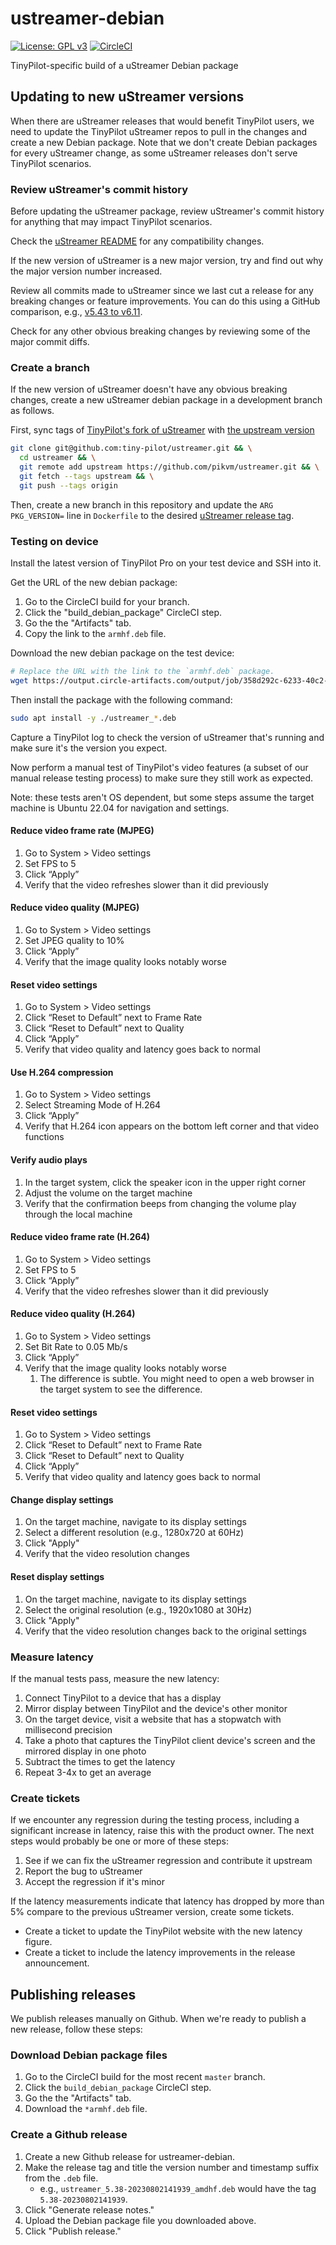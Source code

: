 # ustreamer-debian

[![License: GPL v3](https://img.shields.io/badge/License-GPLv3-blue.svg)](LICENSE)
[![CircleCI](https://dl.circleci.com/status-badge/img/gh/tiny-pilot/ustreamer-debian/tree/master.svg?style=svg)](https://app.circleci.com/pipelines/github/tiny-pilot/ustreamer-debian)

TinyPilot-specific build of a uStreamer Debian package

## Updating to new uStreamer versions

When there are uStreamer releases that would benefit TinyPilot users, we need to update the TinyPilot uStreamer repos to pull in the changes and create a new Debian package. Note that we don't create Debian packages for every uStreamer change, as some uStreamer releases don't serve TinyPilot scenarios.

### Review uStreamer's commit history

Before updating the uStreamer package, review uStreamer's commit history for anything that may impact TinyPilot scenarios.

Check the [uStreamer README](https://github.com/pikvm/ustreamer?tab=readme-ov-file#%C2%B5streamer) for any compatibility changes.

If the new version of uStreamer is a new major version, try and find out why the major version number increased.

Review all commits made to uStreamer since we last cut a release for any breaking changes or feature improvements. You can do this using a GitHub comparison, e.g., [v5.43 to v6.11](https://github.com/pikvm/ustreamer/compare/v5.43...v6.11).

Check for any other obvious breaking changes by reviewing some of the major commit diffs.

### Create a branch

If the new version of uStreamer doesn't have any obvious breaking changes, create a new uStreamer debian package in a development branch as follows.

First, sync tags of [TinyPilot's fork of uStreamer](https://github.com/tiny-pilot/ustreamer) with [the upstream version](https://github.com/pikvm/ustreamer)

```bash
git clone git@github.com:tiny-pilot/ustreamer.git && \
  cd ustreamer && \
  git remote add upstream https://github.com/pikvm/ustreamer.git && \
  git fetch --tags upstream && \
  git push --tags origin
```

Then, create a new branch in this repository and update the `ARG PKG_VERSION=` line in `Dockerfile` to the desired [uStreamer release tag](https://github.com/pikvm/ustreamer/tags).

### Testing on device

Install the latest version of TinyPilot Pro on your test device and SSH into it.

Get the URL of the new debian package:

1. Go to the CircleCI build for your branch.
1. Click the "build_debian_package" CircleCI step.
1. Go the the "Artifacts" tab.
1. Copy the link to the `armhf.deb` file.

Download the new debian package on the test device:

```bash
# Replace the URL with the link to the `armhf.deb` package.
wget https://output.circle-artifacts.com/output/job/358d292c-6233-40c2-a31c-e6b3fcc1aced/artifacts/0/build/linux_arm_v7/ustreamer_armhf.deb
```

Then install the package with the following command:

```bash
sudo apt install -y ./ustreamer_*.deb
```

Capture a TinyPilot log to check the version of uStreamer that's running and make sure it's the version you expect.

Now perform a manual test of TinyPilot's video features (a subset of our manual release testing process) to make sure they still work as expected.

Note: these tests aren't OS dependent, but some steps assume the target machine is Ubuntu 22.04 for navigation and settings.

#### Reduce video frame rate (MJPEG)

1. Go to System > Video settings
1. Set FPS to 5
1. Click “Apply”
1. Verify that the video refreshes slower than it did previously

#### Reduce video quality (MJPEG)

1. Go to System > Video settings
1. Set JPEG quality to 10%
1. Click “Apply”
1. Verify that the image quality looks notably worse

#### Reset video settings

1. Go to System > Video settings
1. Click “Reset to Default” next to Frame Rate
1. Click “Reset to Default” next to Quality
1. Click “Apply”
1. Verify that video quality and latency goes back to normal

#### Use H.264 compression

1. Go to System > Video settings
1. Select Streaming Mode of H.264
1. Click “Apply”
1. Verify that H.264 icon appears on the bottom left corner and that video functions

#### Verify audio plays

1. In the target system, click the speaker icon in the upper right corner
1. Adjust the volume on the target machine
1. Verify that the confirmation beeps from changing the volume play through the local machine

#### Reduce video frame rate (H.264)

1. Go to System > Video settings
1. Set FPS to 5
1. Click “Apply”
1. Verify that the video refreshes slower than it did previously

#### Reduce video quality (H.264)

1. Go to System > Video settings
1. Set Bit Rate to 0.05 Mb/s
1. Click “Apply”
1. Verify that the image quality looks notably worse
   1. The difference is subtle. You might need to open a web browser in the target system to see the difference.

#### Reset video settings

1. Go to System > Video settings
1. Click “Reset to Default” next to Frame Rate
1. Click “Reset to Default” next to Quality
1. Click “Apply”
1. Verify that video quality and latency goes back to normal

#### Change display settings

1. On the target machine, navigate to its display settings
1. Select a different resolution (e.g., 1280x720 at 60Hz)
1. Click "Apply"
1. Verify that the video resolution changes

#### Reset display settings

1. On the target machine, navigate to its display settings
1. Select the original resolution (e.g., 1920x1080 at 30Hz)
1. Click "Apply"
1. Verify that the video resolution changes back to the original settings

### Measure latency

If the manual tests pass, measure the new latency:

1. Connect TinyPilot to a device that has a display
1. Mirror display between TinyPilot and the device's other monitor
1. On the target device, visit a website that has a stopwatch with millisecond precision
1. Take a photo that captures the TinyPilot client device's screen and the mirrored display in one photo
1. Subtract the times to get the latency
1. Repeat 3-4x to get an average

### Create tickets

If we encounter any regression during the testing process, including a significant increase in latency, raise this with the product owner. The next steps would probably be one or more of these steps:

1. See if we can fix the uStreamer regression and contribute it upstream
1. Report the bug to uStreamer
1. Accept the regression if it's minor

If the latency measurements indicate that latency has dropped by more than 5% compare to the previous uStreamer version, create some tickets.

- Create a ticket to update the TinyPilot website with the new latency figure.
- Create a ticket to include the latency improvements in the release announcement.

## Publishing releases

We publish releases manually on Github. When we're ready to publish a new release, follow these steps:

### Download Debian package files

1. Go to the CircleCI build for the most recent `master` branch.
1. Click the `build_debian_package` CircleCI step.
1. Go the the "Artifacts" tab.
1. Download the `*armhf.deb` file.

### Create a Github release

1. Create a new Github release for ustreamer-debian.
1. Make the release tag and title the version number and timestamp suffix from the `.deb` file.
   - e.g., `ustreamer_5.38-20230802141939_amdhf.deb` would have the tag `5.38-20230802141939`.
1. Click "Generate release notes."
1. Upload the Debian package file you downloaded above.
1. Click "Publish release."
